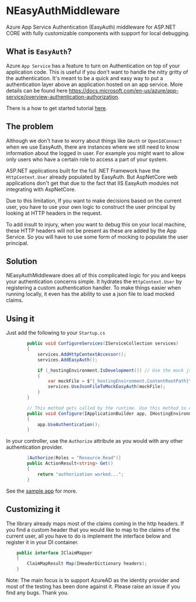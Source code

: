 # NEasyAuthMiddleware 
Azure App Service Authentication (EasyAuth) middleware for ASP.NET CORE with fully customizable components with support for local debugging.

## What is `EasyAuth`?

Azure `App Service` has a feature to turn on Authentication on top of your application code. This is useful if you don't want to handle the nitty gritty of the authentication. It's meant to be a quick and easy way to put a authentication layer above an application hosted on an app service. More details can be found here https://docs.microsoft.com/en-us/azure/app-service/overview-authentication-authorization.

There is a how to get started tutorial [here](https://www.benday.com/2018/05/17/walkthrough-part-2-configure-app-service-authentication-for-your-azure-web-app/).

## The problem

Although we don't have to worry about things like `OAuth` or `OpenIdConnect` when we use EasyAuth, there are instances where we still need to know information about the logged in user. For example you might want to allow only users who have a certain role to access a part of your system.

ASP.NET applications built for the full .NET Framework have the `HttpContext.User` already populated by EasyAuth. But AspNetCore web applications don't get that due to the fact that IIS EasyAuth modules not integrating with AspNetCore.

Due to this limitation, If you want to make decisions based on the current user, you have to use your own logic to construct the user principal by looking at HTTP headers in the request.

To add insult to injury, when you want to debug this on your local machine, these HTTP headers will not be present as these are added by the App Service. So you will have to use some form of mocking to populate the user principal.

## Solution

NEasyAuthMiddleware does all of this complicated logic for you and keeps your authentication concerns simple. It hydrates the `HttpContext.User` by registering a custom authentication handler. To make things easier when running locally, it even has the ability to use a json file to load mocked claims.

## Using it

Just add the following to your `Startup.cs`

```csharp
        public void ConfigureServices(IServiceCollection services)
        {
            services.AddHttpContextAccessor();
            services.AddEasyAuth();

            if (_hostingEnvironment.IsDevelopment()) // Use the mock json file when not running in an app service
            {
                var mockFile = $"{_hostingEnvironment.ContentRootPath}\\mock_user.json";
                services.UseJsonFileToMockEasyAuth(mockFile);
            }
        }

        // This method gets called by the runtime. Use this method to configure the HTTP request pipeline.
        public void Configure(IApplicationBuilder app, IHostingEnvironment env)
        {
            app.UseAuthentication();
        }
```

In your controller, use the `Authorize` attribute as you would with any other authentication provider.

```csharp
        [Authorize(Roles = "Resource.Read")]
        public ActionResult<string> Get()
        {
            return "authorization worked...";
        }
```

See the [sample app](https://github.com/dasiths/NEasyAuthMiddleware/tree/master/NEasyAuthMiddleware.Sample) for more.

## Customizing it

The library already maps most of the claims coming in the http headers. If you find a custom header that you would like to map to the claims of the current user, all you have to do is implement the interface below and register it in your DI container.

```csharp
    public interface IClaimMapper
    {
        ClaimMapResult Map(IHeaderDictionary headers);
    }
```

Note: The main focus is to support AzureAD as the identity provider and most of the testing has been done against it. Please raise an issue if you find any bugs. Thank you.